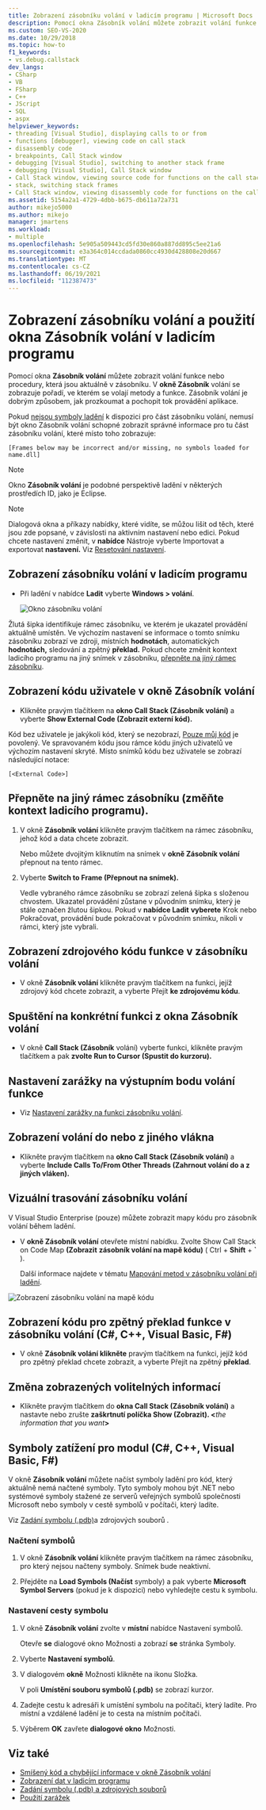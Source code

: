 ```yaml
---
title: Zobrazení zásobníku volání v ladicím programu | Microsoft Docs
description: Pomocí okna Zásobník volání můžete zobrazit volání funkce nebo procedury, která jsou aktuálně v zásobníku v Visual Studio.
ms.custom: SEO-VS-2020
ms.date: 10/29/2018
ms.topic: how-to
f1_keywords:
- vs.debug.callstack
dev_langs:
- CSharp
- VB
- FSharp
- C++
- JScript
- SQL
- aspx
helpviewer_keywords:
- threading [Visual Studio], displaying calls to or from
- functions [debugger], viewing code on call stack
- disassembly code
- breakpoints, Call Stack window
- debugging [Visual Studio], switching to another stack frame
- debugging [Visual Studio], Call Stack window
- Call Stack window, viewing source code for functions on the call stack
- stack, switching stack frames
- Call Stack window, viewing disassembly code for functions on the call stack
ms.assetid: 5154a2a1-4729-4dbb-b675-db611a72a731
author: mikejo5000
ms.author: mikejo
manager: jmartens
ms.workload:
- multiple
ms.openlocfilehash: 5e905a509443cd5fd30e860a887dd895c5ee21a6
ms.sourcegitcommit: e3a364c014ccdada0860cc4930d428808e20d667
ms.translationtype: MT
ms.contentlocale: cs-CZ
ms.lasthandoff: 06/19/2021
ms.locfileid: "112387473"
---
```

# <a name="view-the-call-stack-and-use-the-call-stack-window-in-the-debugger"></a>Zobrazení zásobníku volání a použití okna Zásobník volání v ladicím programu

Pomocí okna **Zásobník volání** můžete zobrazit volání funkce nebo procedury, která jsou aktuálně v zásobníku. V **okně Zásobník** volání se zobrazuje pořadí, ve kterém se volají metody a funkce. Zásobník volání je dobrým způsobem, jak prozkoumat a pochopit tok provádění aplikace.

Pokud [nejsou symboly ladění](#bkmk_symbols) k dispozici pro  část zásobníku volání, nemusí být okno Zásobník volání schopné zobrazit správné informace pro tu část zásobníku volání, které místo toho zobrazuje:

`[Frames below may be incorrect and/or missing, no symbols loaded for name.dll]`

> [!NOTE]
> Okno **Zásobník volání** je podobné perspektivě ladění v některých prostředích ID, jako je Eclipse.

> [!NOTE]
> Dialogová okna a příkazy nabídky, které vidíte, se můžou lišit od těch, které jsou zde popsané, v závislosti na aktivním nastavení nebo edici. Pokud chcete nastavení změnit, v **nabídce** Nástroje vyberte Importovat a exportovat **nastavení.**  Viz [Resetování nastavení](../ide/environment-settings.md#reset-settings).

## <a name="view-the-call-stack-while-in-the-debugger"></a>Zobrazení zásobníku volání v ladicím programu

- Při ladění v nabídce **Ladit** vyberte **Windows > volání**.

  ![Okno zásobníku volání](../debugger/media/dbg_basics_callstack_window.png "CallStackWindow")

Žlutá šipka identifikuje rámec zásobníku, ve kterém je ukazatel provádění aktuálně umístěn. Ve výchozím nastavení se informace o tomto snímku zásobníku zobrazí ve zdroji, místních **hodnotách**, automatických **hodnotách,** sledování a zpětný **překlad.** Pokud chcete změnit kontext ladicího programu na jiný snímek v zásobníku, [přepněte na jiný rámec zásobníku](#bkmk_switch).

## <a name="display-non-user-code-in-the-call-stack-window"></a>Zobrazení kódu uživatele v okně Zásobník volání

- Klikněte pravým tlačítkem na **okno Call Stack (Zásobník volání)** a vyberte **Show External Code (Zobrazit externí kód).**

Kód bez uživatele je jakýkoli kód, který se nezobrazí, [Pouze můj kód](../debugger/just-my-code.md) je povolený. Ve spravovaném kódu jsou rámce kódu jiných uživatelů ve výchozím nastavení skryté. Místo snímků kódu bez uživatele se zobrazí následující notace:

`[<External Code>]`

## <a name="switch-to-another-stack-frame-change-the-debugger-context"></a><a name="bkmk_switch"></a> Přepněte na jiný rámec zásobníku (změňte kontext ladicího programu).

1. V okně **Zásobník volání** klikněte pravým tlačítkem na rámec zásobníku, jehož kód a data chcete zobrazit.

    Nebo můžete dvojitým kliknutím na snímek v **okně Zásobník volání** přepnout na tento rámec.

2. Vyberte **Switch to Frame (Přepnout na snímek).**

     Vedle vybraného rámce zásobníku se zobrazí zelená šipka s složenou chvostem. Ukazatel provádění zůstane v původním snímku, který je stále označen žlutou šipkou. Pokud v **nabídce Ladit** **vyberete** Krok nebo Pokračovat, provádění bude pokračovat v původním snímku, nikoli v rámci, který jste vybrali. 

## <a name="view-the-source-code-for-a-function-on-the-call-stack"></a>Zobrazení zdrojového kódu funkce v zásobníku volání

- V okně **Zásobník volání** klikněte pravým tlačítkem na funkci, jejíž zdrojový kód chcete zobrazit, a vyberte Přejít **ke zdrojovému kódu**.

## <a name="run-to-a-specific-function-from-the-call-stack-window"></a>Spuštění na konkrétní funkci z okna Zásobník volání

- V okně **Call Stack (Zásobník** volání) vyberte funkci, klikněte pravým tlačítkem a pak **zvolte Run to Cursor (Spustit do kurzoru).**

## <a name="set-a-breakpoint-on-the-exit-point-of-a-function-call"></a>Nastavení zarážky na výstupním bodu volání funkce

- Viz [Nastavení zarážky na funkci zásobníku volání](../debugger/using-breakpoints.md#BKMK_Set_a_breakpoint_from_debugger_windows).

## <a name="display-calls-to-or-from-another-thread"></a>Zobrazení volání do nebo z jiného vlákna

- Klikněte pravým tlačítkem na **okno Call Stack (Zásobník volání)** a vyberte **Include Calls To/From Other Threads (Zahrnout volání do a z jiných vláken).**

## <a name="visually-trace-the-call-stack"></a>Vizuální trasování zásobníku volání

V Visual Studio Enterprise (pouze) můžete zobrazit mapy kódu pro zásobník volání během ladění.

- V **okně Zásobník volání** otevřete místní nabídku. Zvolte Show Call Stack on Code Map **(Zobrazit** **zásobník volání na mapě kódu)** ( Ctrl  +  **Shift**  +  **`** ).

    Další informace najdete v tématu [Mapování metod v zásobníku volání při ladění](../debugger/map-methods-on-the-call-stack-while-debugging-in-visual-studio.md).

![Zobrazení zásobníku volání na mapě kódu](../debugger/media/dbg_basics_show_call_stack_on_code_map.gif "ShowCallStackOnCodeMap")

## <a name="view-the-disassembly-code-for-a-function-on-the-call-stack-c-c-visual-basic-f"></a>Zobrazení kódu pro zpětný překlad funkce v zásobníku volání (C#, C++, Visual Basic, F#)

- V okně **Zásobník volání klikněte** pravým tlačítkem na funkci, jejíž kód pro zpětný překlad chcete zobrazit, a vyberte Přejít na zpětný **překlad**.

## <a name="change-the-optional-information-displayed"></a>Změna zobrazených volitelných informací

- Klikněte pravým tlačítkem do **okna Call Stack (Zásobník volání)** a nastavte nebo zrušte **zaškrtnutí políčka Show (Zobrazit). \<**_the information that you want_**>**

## <a name="load-symbols-for-a-module-c-c-visual-basic-f"></a><a name="bkmk_symbols"></a> Symboly zatížení pro modul (C#, C++, Visual Basic, F#)

V okně **Zásobník volání** můžete načíst symboly ladění pro kód, který aktuálně nemá načtené symboly. Tyto symboly mohou být .NET nebo systémové symboly stažené ze serverů veřejných symbolů společnosti Microsoft nebo symboly v cestě symbolů v počítači, který ladíte.

Viz [Zadání symbolu (.pdb)](../debugger/specify-symbol-dot-pdb-and-source-files-in-the-visual-studio-debugger.md)a zdrojových souborů .

### <a name="to-load-symbols"></a>Načtení symbolů

1. V okně **Zásobník volání** klikněte pravým tlačítkem na rámec zásobníku, pro který nejsou načteny symboly. Snímek bude neaktivní.

2. Přejděte na **Load Symbols (Načíst** symboly) a pak vyberte **Microsoft Symbol Servers** (pokud je k dispozici) nebo vyhledejte cestu k symbolu.

### <a name="to-set-the-symbol-path"></a>Nastavení cesty symbolu

1. V okně **Zásobník volání** zvolte v **místní** nabídce Nastavení symbolů.

     Otevře **se** dialogové okno Možnosti a zobrazí **se** stránka Symboly.

2. Vyberte **Nastavení symbolů**.

3. V dialogovém **okně** Možnosti klikněte na ikonu Složka.

     V poli **Umístění souboru symbolů (.pdb)** se zobrazí kurzor.

4. Zadejte cestu k adresáři k umístění symbolu na počítači, který ladíte. Pro místní a vzdálené ladění je to cesta na místním počítači.

5. Výběrem **OK** zavřete **dialogové okno** Možnosti.

## <a name="see-also"></a>Viz také

- [Smíšený kód a chybějící informace v okně Zásobník volání](../debugger/mixed-code-and-missing-information-in-the-call-stack-window.md)
- [Zobrazení dat v ladicím programu](../debugger/viewing-data-in-the-debugger.md)
- [Zadání symbolu (.pdb) a zdrojových souborů](../debugger/specify-symbol-dot-pdb-and-source-files-in-the-visual-studio-debugger.md)
- [Použití zarážek](../debugger/using-breakpoints.md)